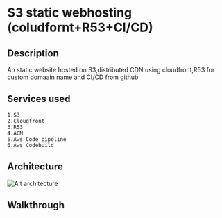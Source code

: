 
# S3 static webhosting (coludfornt+R53+CI/CD)

## Description
An static website hosted on S3,distributed CDN using cloudfront,R53 for custom domaain name and CI/CD from github 

## Services used
    1.S3
    2.Cloudfront
    3.R53
    4.ACM
    5.Aws Code pipeline
    6.Aws Codebuild

## Architecture

![Alt architecture](https://app.eraser.io/workspace/9x5PL6zLggq279eisM2S?origin=share&elements=YRiIE6_MOP6M_82I5bDWtA)




## Walkthrough






